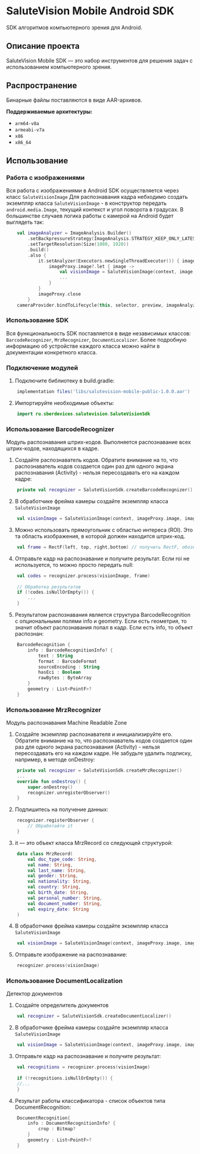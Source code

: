 # SaluteVision Mobile Android SDK

SDK алгоритмов компьютерного зрения для Android.

## Описание проекта
SaluteVision Mobile SDK — это набор инструментов для решения задач с использованием компьютерного зрения.

## Распространение
Бинарные файлы поставляются в виде AAR-архивов.

**Поддерживаемые архитектуры:**

- `arm64-v8a`
- `armeabi-v7a`
- `x86`
- `x86_64`

## Использование

### Работа с изображениями
Вся работа с изображениями в Android SDK осуществляется через класс `SaluteVisionImage`
Для распознавания кадра небходимо создать экземпляр класса `SaluteVisionImage` - в конструктор передать `android.media.Image`,
текущий контекст и угол поворота в градусах. В большинстве случаев логика работы с камерой на Android будет выглядеть так:
```kotlin
    val imageAnalyzer = ImageAnalysis.Builder()
        .setBackpressureStrategy(ImageAnalysis.STRATEGY_KEEP_ONLY_LATEST)
        .setTargetResolution(Size(1080, 1920))
        .build()
        .also {
            it.setAnalyzer(Executors.newSingleThreadExecutor()) { imageProxy ->
                imageProxy.image?.let { image ->
                    val visionImage = SaluteVisionImage(context, image, imageProxy.imageInfo.rotationDegrees)
                    ...
                }
            }
            imageProxy.close
        }
    cameraProvider.bindToLifecycle(this, selector, preview, imageAnalyzer)
```

### Использование SDK 
Вся функциональность SDK поставляется в виде независимых классов: `BarcodeRecognizer`, `MrzRecognizer`, `DocumentLocalizer`. 
Более подробную информацию об устройстве каждого класса можно найти в документации конкретного класса.

### Подключение модулей
1. Подключите библиотеку в build.gradle:
```groovy
    implementation files('libs/salutevision-mobile-public-1.0.0.aar')
```

2. Импортируйте необходимые объекты:
```kotlin
    import ru.sberdevices.salutevision.SaluteVisionSdk
```

### Использование BarcodeRecognizer
Модуль распознавания штрих-кодов. Выполняется распознавание всех штрих-кодов, находящихся в кадре.
1. Создайте распознаватель кодов. Обратите внимание на то, что распознаватель кодов создается один раз для одного экрана
распознавания (Activity) - нельзя пересоздавать его на каждом кадре:
```kotlin
    private val recognizer = SaluteVisionSdk.createBarcodeRecognizer()
```

2. В обработчике фрейма камеры создайте экземпляр класса `SaluteVisionImage`
```kotlin
    val visionImage = SaluteVisionImage(context, imageProxy.image, imageProxy.imageInfo.rotationDegrees)
```

3. Можно использовать прямоугольник с областью интереса (ROI). Это та область изображения, в которой должен находится штрих-код.
```kotlin
    val frame = RectF(left, top, right,bottom) // получить RectF, обозначающий область изображения со штрих-кодом
```

4. Отправьте кадр на распознавание и получите результат. Если roi не используется, то можно просто передать null:
```kotlin
    val codes = recognizer.process(visionImage, frame)
     
    // Обработка результатов
    if (!codes.isNullOrEmpty()) {
        ...
    }
```

5. Результатом распознавания является структура BarcodeRecognition с опциональными полями info и geometry. Если есть геометрия, то значит объект распознавания попал в кадр. Если есть info, то объект распознан:
```kotlin
    BarcodeRecognition {
        info : BarcodeRecognitionInfo? {
            text : String
            format : BarcodeFormat
            sourceEncoding : String
            hasEci : Boolean
            rawBytes : ByteArray
        }
        geometry : List<PointF>?
    }
```

### Использование MrzRecognizer
Модуль распознавания Machine Readable Zone
1. Создайте экземпляр распознавателя и инициализируйте его. Обратите внимание на то, что распознаватель кодов создается один раз для одного экрана распознавания (Activity) - нельзя пересоздавать его на каждом кадре. Не забудьте удалить подписку, например, в методе onDestroy:
```kotlin
    private val recognizer = SaluteVisionSdk.createMrzRecognizer()
    ...
    override fun onDestroy() {
        super.onDestroy()
        recognizer.unregisterObserver()
    }
```

2. Подпишитесь на получение данных:
```kotlin
    recognizer.registerObserver {
        // Обработайте it
    }
```

3. it — это объект класса MrzRecord со следующей структурой:
```kotlin
    data class MrzRecord(
        val doc_type_code: String,
        val name: String,
        val last_name: String,
        val gender: String,
        val nationality: String,
        val country: String,
        val birth_date: String,
        val personal_number: String,
        val document_number: String,
        val expiry_date: String
    )
```

4. В обработчике фрейма камеры создайте экземпляр класса `SaluteVisionImage`
```kotlin
    val visionImage = SaluteVisionImage(context, imageProxy.image, imageProxy.imageInfo.rotationDegrees)
```

5. Отправьте изображение на распознавание:
```kotlin
    recognizer.process(visionImage)
```

### Использование DocumentLocalization
Детектор документов
1. Создайте определитель документов
```kotlin
    val recognizer = SaluteVisionSdk.createDocumentLocalizer()
```

2. В обработчике фрейма камеры создайте экземпляр класса `SaluteVisionImage`
```kotlin
    val visionImage = SaluteVisionImage(context, imageProxy.image, imageProxy.imageInfo.rotationDegrees)
```

3. Отправьте кадр на распознавание и получите результат:
```kotlin
    val recognitions = recognizer.process(visionImage)
     
    if (!recognitions.isNullOrEmpty()) {
    //...
    }
```

4. Результат работы классификатора - список объектов типа DocumentRecognition:
```kotlin
    DocumentRecognition{
        info : DocumentRecognitionInfo? {
            crop : Bitmap?
        }
        geometry : List<PointF>?
    }
```
